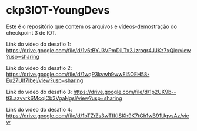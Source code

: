 # ckp3IOT-YoungDevs
Este é o repositório que contem os arquivos e vídeos-demostração do checkpoint 3 de IOT.

Link do vídeo do desafio 1: https://drive.google.com/file/d/1v6tBYJ3VPmDiLTx2Jzroqr4JJKz7xQic/view?usp=sharing

Link do vídeo do desafio 2: https://drive.google.com/file/d/1wqP3kvwh9wwEI5OEH58-Eu27Ulf7lbej/view?usp=sharing

Link do vídeo do desafio 3: https://drive.google.com/file/d/1p2UK9b--t6Lazvvrk6McqiCb3VgaNgsl/view?usp=sharing

Link do vídeo do desafio 4: https://drive.google.com/file/d/1bTZrZs3wTfKISKh9K7tGh1wB91UgvsAz/view
